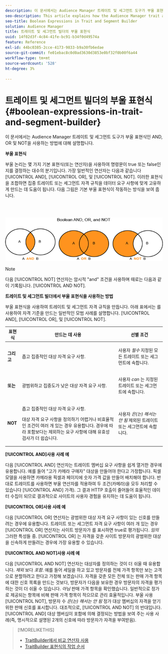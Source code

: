 ```yaml
---
description: 이 문서에서는 Audience Manager 트레이트 및 세그먼트 도구가 부울 표현식인 AND, OR 및 NOT을 사용하는 방법에 대해 설명합니다.
seo-description: This article explains how the Audience Manager trait and segment tools use the Boolean expressions AND, OR, and NOT.
seo-title: Boolean Expressions in Trait and Segment Builder
solution: Audience Manager
title: 트레이트 및 세그먼트 빌더의 부울 표현식
uuid: 14f02d3f-4c84-41fe-bc91-b34f0d49574a
feature: Reference
exl-id: 44bc0385-2cce-4173-9833-b9a30fb6edae
source-git-commit: fe01ebac8c0d0ad3630d3853e0bf32f0b00f6a44
workflow-type: tm+mt
source-wordcount: '528'
ht-degree: 3%

---
```


# 트레이트 및 세그먼트 빌더의 부울 표현식{#boolean-expressions-in-trait-and-segment-builder}

이 문서에서는 Audience Manager 트레이트 및 세그먼트 도구가 부울 표현식인 AND, OR 및 NOT을 사용하는 방법에 대해 설명합니다.

<!-- 

c_tb_boolean.xml

 -->

**부울 표현식**

부울 논리는 몇 가지 기본 표현식(또는 연산자)을 사용하여 명령문이 true 또는 false인지를 결정하는 대수의 분기입니다. 가장 일반적인 연산자는 다음과 같습니다 [!UICONTROL AND], [!UICONTROL OR], 및 [!UICONTROL NOT]. 이러한 표현식을 조합하면 집중 트레이트 또는 세그먼트 자격 규칙을 데이터 요구 사항에 맞게 고유하게 만드는 데 도움이 됩니다. 다음 그림은 기본 부울 표현식이 작동하는 방식을 보여 줍니다.

<br> 

![](assets/BooleanOverview_small.png)

>[!NOTE]
>
>다음 [!UICONTROL NOT] 연산자는 암시적 &quot;and&quot; 조건을 사용하며 때로는 다음과 같이 기록됩니다. [!UICONTROL AND NOT].

**트레이트 및 세그먼트 빌더에서 부울 표현식을 사용하는 방법**

부울 표현식을 사용하여 트레이트 및 세그먼트 자격 규칙을 만듭니다. 아래 표에서는 를 사용하여 자격 기준을 만드는 일반적인 모범 사례를 설명합니다. [!UICONTROL AND], [!UICONTROL OR], 및 [!UICONTROL NOT].

<table id="table_C762872C98F54C4A86A2F1C840A86657"> 
 <thead> 
  <tr> 
   <th colname="col1" class="entry"> 표현식 </th> 
   <th colname="col2" class="entry"> 만드는 데 사용 </th> 
   <th colname="col3" class="entry"> 선별 조건 </th> 
  </tr>
 </thead>
 <tbody> 
  <tr> 
   <td colname="col1"> <p><b><span class="wintitle"> 그리고</span></b> </p> </td> 
   <td colname="col2"> <p>좁고 집중적인 대상 자격 요구 사항. </p> </td> 
   <td colname="col3"> <p>사용자 <i>필수</i> 지정된 모든 트레이트 또는 세그먼트에 속합니다. </p> </td> 
  </tr> 
  <tr> 
   <td colname="col1"> <p><b><span class="wintitle"> 또는</span></b> </p> </td> 
   <td colname="col2"> <p>광범위하고 집중도가 낮은 대상 자격 요구 사항. </p> </td> 
   <td colname="col3"> <p>사용자 <i>can</i> 는 지정된 트레이트 또는 세그먼트에 속합니다. </p> </td> 
  </tr> 
  <tr> 
   <td colname="col1"> <p><b><span class="wintitle"> NOT</span></b> </p> </td> 
   <td colname="col2"> <p>좁고 집중적인 대상 자격 요구 사항. </p> <p>대상 자격 요구 사항을 정의하기 어렵거나 비효율적인 조건이 여러 개 있는 경우 유용합니다. 경우에 따라 포함보다는 제외하는 요구 사항에 대해 유효성 검사가 더 쉽습니다. </p> </td> 
   <td colname="col3"> <p>사용자 <i>은(는) 해서는 안 됨</i> 제외된 트레이트 또는 세그먼트에 속합니다. </p> </td> 
  </tr> 
 </tbody> 
</table>

**[!UICONTROL AND]사용 사례 예**

다음 [!UICONTROL AND] 연산자는 트레이트 멤버십 요구 사항을 쉽게 열거한 경우에 유용합니다. 예를 들어 &quot;고가 카메라 구매자&quot; 대상을 만들어야 한다고 가정합니다. 픽셀 모델을 사용하면 카메라용 픽셀과 페이지에 숫자 가격 값을 만들어 배치해야 합니다. 반대로 트레이트를 사용하면 부울 연산자를 적용하여 두 조건(카메라)을 모두 처리할 수 있습니다 [!UICONTROL AND] 가격). 그 결과 HTTP 호출이 줄어들어 효율적인 데이터 수집이 되므로 결과적으로 사이트의 사용자 경험을 유지하는 데 도움이 됩니다.

**[!UICONTROL OR]사용 사례 예**

다음 [!UICONTROL OR] 연산자는 광범위한 대상 자격 요구 사항이 있는 신호를 만들려는 경우에 유용합니다. 트레이트 또는 세그먼트 자격 요구 사항이 여러 개 있는 경우 [!UICONTROL OR] 연산자는 사이트 방문자가 를 표시하면 true로 평가됩니다. *임의* 그러한 특성들 중. [!UICONTROL OR] 는 자격을 갖춘 사이트 방문자의 광범위한 대상을 신속하게 만들려는 경우에 가장 유용할 수 있습니다.

**[!UICONTROL AND NOT]사용 사례 예**

다음 [!UICONTROL AND NOT] 연산자는 대상자를 정의하는 것이 더 쉬울 때 유용합니다. *제외* 보다 *포함*. 예를 들어 세일을 하고 있고 방문자를 전체 가격 항목만 보는 고객으로 분할하려고 한다고 가정해 보겠습니다. 자격을 갖춘 모든 전체 또는 판매 가격 항목에 대한 신호 목록을 만드는 것보다, 방문자가 다음을 보유한 경우 방문자의 자격을 평가하는 것이 더 쉬울 수 있습니다. *아님* 판매 가격 항목을 확인했습니다. 일반적으로 정가로 제공되는 항목에 비해 판매 가격 항목이 적으므로 관리 효율적입니다. 부울 사용 [!UICONTROL NOT], 방문자 수 *은(는) 해서는 안 됨* 정가 대상 멤버십의 자격을 얻기 위한 판매 신호를 표시합니다. 대조적으로, [!UICONTROL AND NOT] 의 반대입니다. [!UICONTROL AND] 대상 멤버십이 포함에 의해 결정되는 방법을 보여 주는 사용 사례(즉, 명시적으로 설명된 2개의 신호에 따라 방문자가 자격을 부여받음).

>[!MORELIKETHIS]
>
>* [TraitBuilder에서 비교 연산자 사용](../features/traits/trait-comparison-operators.md)
>* [TraitBuilder 표현식의 작업 순서](../features/traits/trait-operator-precedence.md)

